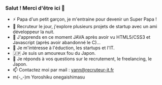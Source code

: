 ### Salut ! Merci d'être ici 👋
- ⚡ Papa d'un petit garçon, je m'entraine pour devenir un Super Papa !
- 🔭 Recruteur le jour, j'explore plusieurs projets de startup avec un ami développeur la nuit.
- 🌱 J'apprends en ce moment JAVA après avoir vu HTML5/CSS3 et Javascript (après avoir abandonné le C)...
- 👀 Je m'intéresse à l'éduction, les startups et l'IT.
- 🇯🇵 Je suis un amoureux fou du Japon.
- 💬 Je réponds à vos questions sur le recrutement, le freelancing, le Japon.
- 📫 Contactez moi par mail : yann@recruteur-it.fr
- m(-_-)m Yoroshiku onegaishimasu
